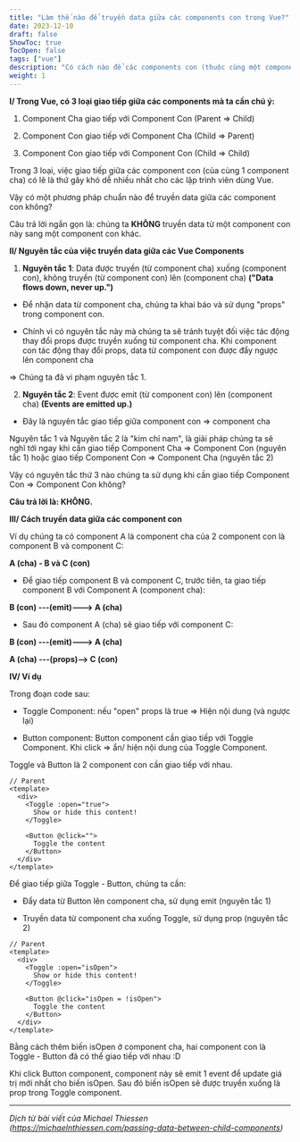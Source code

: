```yaml
---
title: "Làm thế nào để truyền data giữa các components con trong Vue?"
date: 2023-12-10
draft: false
ShowToc: true
TocOpen: false
tags: ["vue"]
description: "Có cách nào để các components con (thuộc cùng một component cha) giao tiếp với nhau trong Vue?"
weight: 1
---
```


**I/ Trong Vue, có 3 loại giao tiếp giữa các components mà ta cần chú ý:**

1. Component Cha giao tiếp với Component Con (Parent =\> Child)

2. Component Con giao tiếp với Component Cha (Child =\> Parent)

3. Component Con giao tiếp với Component Con (Child =\> Child)

Trong 3 loại, việc giao tiếp giữa các component con (của cùng 1 component cha) có lẽ là thứ gây khó dễ nhiều nhất cho các lập trình viên dùng Vue.

Vậy có một phương pháp chuẩn nào để truyền data giữa các component con không?

Câu trả lời ngắn gọn là: chúng ta **KHÔNG** truyền data từ một component con này sang một component con khác.

**II/ Nguyên tắc của việc truyền data giữa các Vue Components**

1. **Nguyên tắc 1**: Data được truyền (từ component cha) xuống (component con), không truyền (từ component con) lên (component cha)
   **("Data flows down, never up.")**

- Để nhận data từ component cha, chúng ta khai báo và sử dụng "props" trong component con.

- Chính vì có nguyên tắc này mà chúng ta sẽ tránh tuyệt đối việc tác động thay đổi props được truyền xuống từ component cha. Khi component con tác động thay đổi props, data từ component con được đẩy ngược lên component cha

=\> Chúng ta đã vi phạm nguyên tắc 1.

2. **Nguyên tắc 2**: Event được emit (từ component con) lên (component cha) **(Events are emitted up.)**

- Đây là nguyên tắc giao tiếp giữa component con =\> component cha

Nguyên tắc 1 và Nguyên tắc 2 là "kim chỉ nam", là giải pháp chúng ta sẽ nghĩ tới ngay khi cần giao tiếp Component Cha =\> Component Con (nguyên tắc 1) hoặc giao tiếp Component Con =\> Component Cha (nguyên tắc 2)

Vậy có nguyên tắc thứ 3 nào chúng ta sử dụng khi cần giao tiếp Component Con =\> Component Con không?

**Câu trả lời là: KHÔNG.**

**III/ Cách truyền data giữa các component con**

Ví dụ chúng ta có component A là component cha của 2 component con là component B và component C:

**A (cha) - B và C (con)**

- Để giao tiếp component B và component C, trước tiên, ta giao tiếp component B với Component A (component cha):

**B (con) ---(emit)---\> A (cha)**

- Sau đó component A (cha) sẽ giao tiếp với component C:

**B (con) ---(emit)---\> A (cha)**

**A (cha) ---(props)--\> C (con)**

**IV/ Ví dụ**

Trong đoạn code sau:

- Toggle Component: nếu "open" props là true =\> Hiện nội dung (và ngược lại)

- Button component: Button component cần giao tiếp với Toggle Component. Khi click =\> ẩn/ hiện nội dung của Toggle Component.

Toggle và Button là 2 component con cần giao tiếp với nhau.

```
// Parent
<template>
  <div>
    <Toggle :open="true">
      Show or hide this content!
    </Toggle>

    <Button @click="">
      Toggle the content
    </Button>
  </div>
</template>
```

Để giao tiếp giữa Toggle - Button, chúng ta cần:

- Đẩy data từ Button lên component cha, sử dụng emit (nguyên tắc 1)

- Truyền data từ component cha xuống Toggle, sử dụng prop (nguyên tắc 2)

```
// Parent
<template>
  <div>
    <Toggle :open="isOpen">
      Show or hide this content!
    </Toggle>

    <Button @click="isOpen = !isOpen">
      Toggle the content
    </Button>
  </div>
</template>

```

Bằng cách thêm biến isOpen ở component cha, hai component con là Toggle - Button đã có thể giao tiếp với nhau :D

Khi click Button component, component này sẽ emit 1 event để update giá trị mới nhất cho biến isOpen. Sau đó biến isOpen sẽ được truyền xuống là prop trong Toggle component.

---

_Dịch từ bài viết của Michael Thiessen (https://michaelnthiessen.com/passing-data-between-child-components)_

